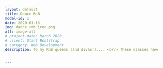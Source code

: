 ```yaml
---
layout: default
title: Dance RnB
modal-id: 1
date: 2020-03-15
img: dance_rnb_icon.png
alt: image-alt
# project-date: March 2020
# client: Start Bootstrap
# category: Web Development
description: To my RnB queens (and divas!).... <br/> These classes have been designed to get you moving to new and old RnB hits. Beyoncé, Rihanna and more, we may even throw in a bit of Usher and Chris Brown. Why wouldn't we?! This class is all about having fun, enjoying letting yourself loose with the music, and also learning playful choreography!  <br/> The class is held at an intermediate level.<br><br/>  Day- Tuesdays <br/> Time - 20:00-21:00 (CEST) <br/> Location - <br/> CURRENTLY OUTSIDE <br/> Basketball court at Balkstraat 31 <br/>Upcoming Dates - 07-07, 14-07, 21-07. <br/>


---
```

